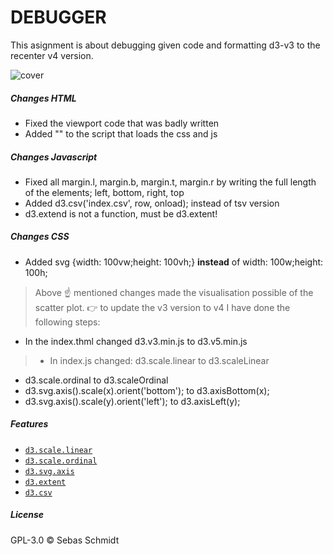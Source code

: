 # DEBUGGER
This asignment is about debugging given code and formatting d3-v3 to the recenter v4 version.

![cover](preview.jpg)

##### Changes HTML
* Fixed the viewport code that was badly written
* Added "" to the script that loads the css and js

##### Changes Javascript
* Fixed all margin.l, margin.b, margin.t, margin.r by writing the full length of the elements; left, bottom, right, top
* Added d3.csv('index.csv', row, onload); instead of tsv version
* d3.extend is not a function, must be d3.extent!

##### Changes CSS
* Added svg {width: 100vw;height: 100vh;} **instead** of width: 100w;height: 100h;

> Above :point_up: mentioned changes made the visualisation possible of the scatter plot.
> :point_right: to update the v3 version to v4 I have done the following steps:

* In the index.thml changed d3.v3.min.js to d3.v5.min.js
> * In index.js changed: d3.scale.linear to d3.scaleLinear
  * d3.scale.ordinal to d3.scaleOrdinal
  * d3.svg.axis().scale(x).orient('bottom');  to   d3.axisBottom(x);
  * d3.svg.axis().scale(y).orient('left');    to   d3.axisLeft(y);



 ##### Features
*   [`d3.scale.linear`](https://github.com/d3/d3-3.x-api-reference/blob/master/Quantitative-Scales.md#_linear)
*   [`d3.scale.ordinal`](https://github.com/d3/d3-3.x-api-reference/blob/master/Ordinal-Scales.md#ordinal)
*   [`d3.svg.axis`](https://github.com/d3/d3-3.x-api-reference/blob/master/SVG-Axes.md#axis)
*   [`d3.extent`](https://github.com/d3/d3-3.x-api-reference/blob/master/Arrays.md#d3_extent)
*   [`d3.csv`](https://github.com/d3/d3-3.x-api-reference/blob/master/CSV.md#csv)



 ##### License
 GPL-3.0 © Sebas Schmidt
